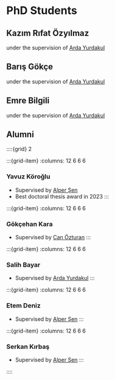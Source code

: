 # PhD Students


## Kazım Rıfat Özyılmaz
under the supervision of [Arda Yurdakul](https://caslab.cmpe.boun.edu.tr/faculty/#arda-yurdakul)

## Barış Gökçe
under the supervision of [Arda Yurdakul](https://caslab.cmpe.boun.edu.tr/faculty/#arda-yurdakul)

## Emre Bilgili
under the supervision of [Arda Yurdakul](https://caslab.cmpe.boun.edu.tr/faculty/#arda-yurdakul)

## Alumni

::::{grid} 2

:::{grid-item}
:columns: 12 6 6 6
### Yavuz Köroğlu
- Supervised by [Alper Şen](https://caslab.cmpe.boun.edu.tr/faculty/#alper-sen)
- Best doctoral thesis award in 2023
:::

:::{grid-item}
:columns: 12 6 6 6
### Gökçehan Kara
- Supervised by [Can Özturan](https://caslab.cmpe.boun.edu.tr/faculty/#can-ozturan)
:::

:::{grid-item}
:columns: 12 6 6 6
### Salih Bayar
- Supervised by [Arda Yurdakul](https://caslab.cmpe.boun.edu.tr/faculty/#arda-yurdakul)
:::

:::{grid-item}
:columns: 12 6 6 6
### Etem Deniz
- Supervised by [Alper Şen](https://caslab.cmpe.boun.edu.tr/faculty/#alper-sen)
:::

:::{grid-item}
:columns: 12 6 6 6
### Serkan Kırbaş
- Supervised by [Alper Şen](https://caslab.cmpe.boun.edu.tr/faculty/#alper-sen)
:::

::::